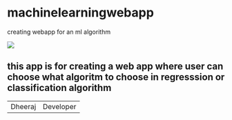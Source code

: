 # machinelearningwebapp
creating webapp for an ml algorithm
<!DOCTYPE html>
<html>
<head>
    <title>Borderless Table</title>
    <style>
        table, th, td {
            border: none;
        }
    </style>
</head>
<body>
  <img widht=400 src="https://media.istockphoto.com/id/1448152453/vector/big-data-technology-and-data-science-illustration-data-flow-concept-querying-analysing.jpg?s=612x612&w=0&k=20&c=To0lhCrVmDYdSkOUOGxGsjlYe0buj_wwGCDqYhF9p2o=">
  <h2> this app is for creating a web app where user can choose what algoritm to choose in regresssion or classification algorithm</h2>
    <table>
        <tr>
            <td>Dheeraj</td>
            <td>Developer</td>
        </tr>
    </table>
</body>
</html>
